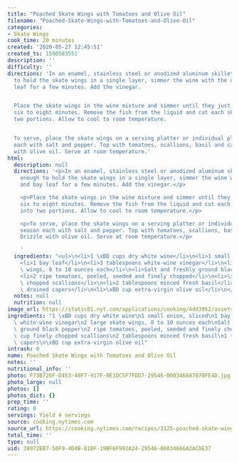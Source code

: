 ```yaml
---
title: "Poached Skate Wings with Tomatoes and Olive Oil"
filename: "Poached-Skate-Wings-with-Tomatoes-and-Olive-Oil"
categories:
- Skate Wings
cook_time: 20 minutes
created: '2020-05-27 12:45:51'
created_ts: 1590583551
description: ''
difficulty: ''
directions: 'In an enamel, stainless steel or anodized aluminum skillet large enough
  to hold the skate wings in a single layer, simmer the wine with the onion and bay
  leaf for a few minutes. Add the vinegar.


  Place the skate wings in the wine mixture and simmer until they just turn opaque,
  six to eight minutes. Remove the fish from the liquid and cut each skate wing into
  two portions. Allow to cool to room temperature.


  To serve, place the skate wings on a serving platter or individual plates and season
  each with salt and pepper. Top with tomatoes, scallions, basil and capers. Drizzle
  with olive oil. Serve at room temperature.'
html:
  description: null
  directions: '<p>In an enamel, stainless steel or anodized aluminum skillet large
    enough to hold the skate wings in a single layer, simmer the wine with the onion
    and bay leaf for a few minutes. Add the vinegar.</p>

    <p>Place the skate wings in the wine mixture and simmer until they just turn opaque,
    six to eight minutes. Remove the fish from the liquid and cut each skate wing
    into two portions. Allow to cool to room temperature.</p>

    <p>To serve, place the skate wings on a serving platter or individual plates and
    season each with salt and pepper. Top with tomatoes, scallions, basil and capers.
    Drizzle with olive oil. Serve at room temperature.</p>

    '
  ingredients: "<ul>\n<li>1 \xBD cups dry white wine</li>\n<li>1 small onion, sliced</li>\n\
    <li>1 bay leaf</li>\n<li>3 tablespoons white-wine vinegar</li>\n<li>2 large skate\
    \ wings, 8 to 10 ounces each</li>\n<li>Salt and freshly ground black pepper</li>\n\
    <li>2 ripe tomatoes, peeled, seeded and finely chopped</li>\n<li>\xBD cup finely\
    \ chopped scallions</li>\n<li>2 tablespoons minced fresh basil</li>\n<li>1 tablespoon\
    \ drained capers</li>\n<li>\xBD cup extra-virgin olive oil</li>\n</ul>\n"
  notes: null
  nutrition: null
image_url: https://static01.nyt.com/applications/cooking/4dd3952/assets/NYTCookingLogo.png
ingredients: "1 \xBD cups dry white wine\n1 small onion, sliced\n1 bay leaf\n3 tablespoons\
  \ white-wine vinegar\n2 large skate wings, 8 to 10 ounces each\nSalt and freshly\
  \ ground black pepper\n2 ripe tomatoes, peeled, seeded and finely chopped\n\xBD\
  \ cup finely chopped scallions\n2 tablespoons minced fresh basil\n1 tablespoon drained\
  \ capers\n\xBD cup extra-virgin olive oil"
intrash: 0
name: Poached Skate Wings with Tomatoes and Olive Oil
notes: ''
nutritional_info: ''
photo: F73B726F-D453-48F7-917F-0E1DC5F7FDD7-29546-000346687070FE4D.jpg
photo_large: null
photos: []
photos_dict: {}
prep_time: ''
rating: 0
servings: Yield 4 servings
source: cooking.nytimes.com
source_url: https://cooking.nytimes.com/recipes/3125-poached-skate-wings-with-tomatoes-and-olive-oil?action=click&module=Global%20Search%20Recipe%20Card&pgType=search&rank=9
total_time: ''
type: null
uid: 38972EB7-50F9-4D4B-81BF-19BF6F992A24-29546-00034666A2ACDE37
---
```

